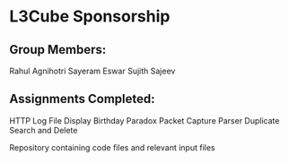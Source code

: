 L3Cube Sponsorship
==================

Group Members: 
-------------------
Rahul Agnihotri
Sayeram Eswar
Sujith Sajeev

Assignments Completed: 
----------------
HTTP Log File Display
Birthday Paradox
Packet Capture Parser
Duplicate Search and Delete

Repository containing code files and relevant input files